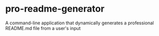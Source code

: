 # pro-readme-generator
A command-line application that dynamically generates a professional README.md file from a user's input
